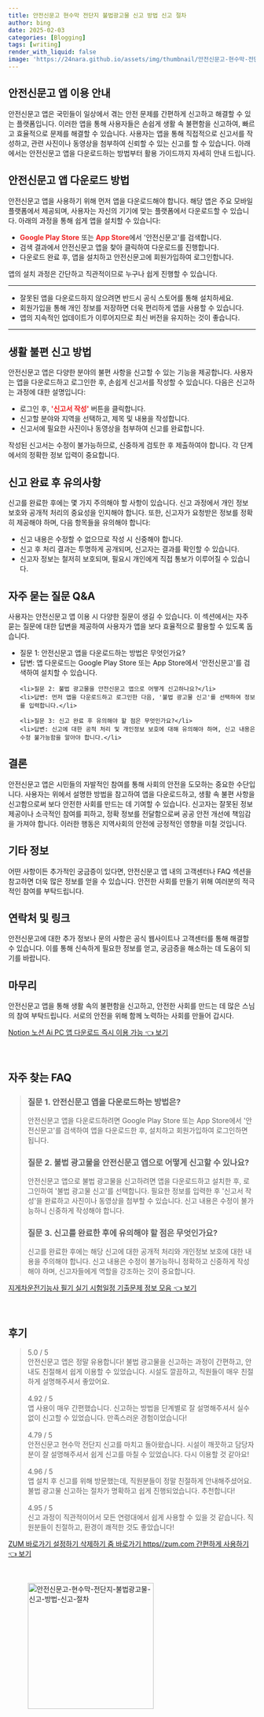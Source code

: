 ```yaml
---
title: 안전신문고 현수막 전단지 불법광고물 신고 방법 신고 절차
author: bing
date: 2025-02-03
categories: [Blogging]
tags: [writing]
render_with_liquid: false
image: 'https://24nara.github.io/assets/img/thumbnail/안전신문고-현수막-전단지-불법광고물-신고-방법-신고-절차.webp'
---
```

<h2 id='안전신문고_앱_이용_안내'>안전신문고 앱 이용 안내</h2>

<p>안전신문고 앱은 국민들이 일상에서 겪는 안전 문제를 간편하게 신고하고 해결할 수 있는 플랫폼입니다. 이러한 앱을 통해 사용자들은 손쉽게 생활 속 불편함을 신고하여, 빠르고 효율적으로 문제를 해결할 수 있습니다. 사용자는 앱을 통해 직접적으로 신고서를 작성하고, 관련 사진이나 동영상을 첨부하여 신뢰할 수 있는 신고를 할 수 있습니다. 아래에서는 안전신문고 앱을 다운로드하는 방법부터 활용 가이드까지 자세히 안내 드립니다.</p>

<h2 id='안전신문고_앱_다운로드_방법'>안전신문고 앱 다운로드 방법</h2>

<p>안전신문고 앱을 사용하기 위해 먼저 앱을 다운로드해야 합니다. 해당 앱은 주요 모바일 플랫폼에서 제공되며, 사용자는 자신의 기기에 맞는 플랫폼에서 다운로드할 수 있습니다. 아래의 과정을 통해 쉽게 앱을 설치할 수 있습니다:</p>

<ul>
    <li><b><span style="color: #ee2323;">Google Play Store</span></b> 또는 <b><span style="color: #ee2323;">App Store</span></b>에서 '안전신문고'를 검색합니다.</li>
    <li>검색 결과에서 안전신문고 앱을 찾아 클릭하여 다운로드를 진행합니다.</li>
    <li>다운로드 완료 후, 앱을 설치하고 안전신문고에 회원가입하여 로그인합니다.</li>
</ul>

<p>앱의 설치 과정은 간단하고 직관적이므로 누구나 쉽게 진행할 수 있습니다.</p>

<hr />

<ul>
    <li>잘못된 앱을 다운로드하지 않으려면 반드시 공식 스토어를 통해 설치하세요.</li>
    <li>회원가입을 통해 개인 정보를 저장하면 더욱 편리하게 앱을 사용할 수 있습니다.</li>
    <li>앱의 지속적인 업데이트가 이루어지므로 최신 버전을 유지하는 것이 좋습니다.</li>
</ul>

<hr />

<h2 id='생활불편_신고_방법'>생활 불편 신고 방법</h2>

<p>안전신문고 앱은 다양한 분야의 불편 사항을 신고할 수 있는 기능을 제공합니다. 사용자는 앱을 다운로드하고 로그인한 후, 손쉽게 신고서를 작성할 수 있습니다. 다음은 신고하는 과정에 대한 설명입니다:</p>

<ul>
    <li>로그인 후, <b><span style="color: #ee2323;">'신고서 작성'</span></b> 버튼을 클릭합니다.</li>
    <li>신고할 분야와 지역을 선택하고, 제목 및 내용을 작성합니다.</li>
    <li>신고서에 필요한 사진이나 동영상을 첨부하여 신고를 완료합니다.</li>
</ul>

<p>작성된 신고서는 수정이 불가능하므로, 신중하게 검토한 후 제출하여야 합니다. 각 단계에서의 정확한 정보 입력이 중요합니다.</p>

<h2 id='신고_완료_후_유의사항'>신고 완료 후 유의사항</h2>

<p>신고를 완료한 후에는 몇 가지 주의해야 할 사항이 있습니다. 신고 과정에서 개인 정보 보호와 공개적 처리의 중요성을 인지해야 합니다. 또한, 신고자가 요청받은 정보를 정확히 제공해야 하며, 다음 항목들을 유의해야 합니다:</p>

<ul>
    <li>신고 내용은 수정할 수 없으므로 작성 시 신중해야 합니다.</li>
    <li>신고 후 처리 결과는 투명하게 공개되며, 신고자는 결과를 확인할 수 있습니다.</li>
    <li>신고자 정보는 철저히 보호되며, 필요시 개인에게 직접 통보가 이루어질 수 있습니다.</li>
</ul>

<h2 id='자주묻는질문_QNA'>자주 묻는 질문 Q&A</h2>

<p>사용자는 안전신문고 앱 이용 시 다양한 질문이 생길 수 있습니다. 이 섹션에서는 자주 묻는 질문에 대한 답변을 제공하여 사용자가 앱을 보다 효율적으로 활용할 수 있도록 돕습니다.</p>

<ul>
    <li>질문 1: 안전신문고 앱을 다운로드하는 방법은 무엇인가요?</li>
    <li>답변: 앱 다운로드는 Google Play Store 또는 App Store에서 '안전신문고'를 검색하여 설치할 수 있습니다.</li>

    <li>질문 2: 불법 광고물을 안전신문고 앱으로 어떻게 신고하나요?</li>
    <li>답변: 먼저 앱을 다운로드하고 로그인한 다음, '불법 광고물 신고'를 선택하여 정보를 입력합니다.</li>

    <li>질문 3: 신고 완료 후 유의해야 할 점은 무엇인가요?</li>
    <li>답변: 신고에 대한 공적 처리 및 개인정보 보호에 대해 유의해야 하며, 신고 내용은 수정 불가능함을 알아야 합니다.</li>
</ul>

<h2 id='결론'>결론</h2>

<p>안전신문고 앱은 시민들의 자발적인 참여를 통해 사회의 안전을 도모하는 중요한 수단입니다. 사용자는 위에서 설명한 방법을 참고하여 앱을 다운로드하고, 생활 속 불편 사항을 신고함으로써 보다 안전한 사회를 만드는 데 기여할 수 있습니다. 신고자는 잘못된 정보 제공이나 소극적인 참여를 피하고, 정확 정보를 전달함으로써 공공 안전 개선에 책임감을 가져야 합니다. 이러한 행동은 지역사회의 안전에 긍정적인 영향을 미칠 것입니다.</p>

<h2 id='기타_정보'>기타 정보</h2>

<p>어떤 사항이든 추가적인 궁금증이 있다면, 안전신문고 앱 내의 고객센터나 FAQ 섹션을 참고하면 더욱 많은 정보를 얻을 수 있습니다. 안전한 사회를 만들기 위해 여러분의 적극적인 참여를 부탁드립니다.</p>

<h2 id='연락처_및_링크'>연락처 및 링크</h2>

<p>안전신문고에 대한 추가 정보나 문의 사항은 공식 웹사이트나 고객센터를 통해 해결할 수 있습니다. 이를 통해 신속하게 필요한 정보를 얻고, 궁금증을 해소하는 데 도움이 되기를 바랍니다.</p>

<h2 id='마무리'>마무리</h2>

<p>안전신문고 앱을 통해 생활 속의 불편함을 신고하고, 안전한 사회를 만드는 데 많은 스님의 참여 부탁드립니다. 서로의 안전을 위해 함께 노력하는 사회를 만들어 갑시다.</p>
<p><a class="click-button" title="Notion 노션 Ai PC 앱 다운로드 즉시 이용 가능" href="https://24nara.github.io/posts/Notion-%EB%85%B8%EC%85%98-Ai-PC-%EC%95%B1-%EB%8B%A4%EC%9A%B4%EB%A1%9C%EB%93%9C-%EC%A6%89%EC%8B%9C-%EC%9D%B4%EC%9A%A9-%EA%B0%80%EB%8A%A5/" rel="dofollow">Notion 노션 Ai PC 앱 다운로드 즉시 이용 가능 👈 보기</a></p><br>
<h2 id='자주_찾는_FAQ'>자주 찾는 FAQ</h2>
<div itemscope="" itemtype="https://schema.org/FAQPage"> 
<blockquote> 
<div itemscope="" itemprop="mainEntity" itemtype="https://schema.org/Question"> 
<h3 itemprop="name">질문 1. 안전신문고 앱을 다운로드하는 방법은?</h3> 
<div itemscope="" itemprop="acceptedAnswer" itemtype="https://schema.org/Answer"> 
<span itemprop="text"> 
<p>안전신문고 앱을 다운로드하려면 Google Play Store 또는 App Store에서 '안전신문고'를 검색하여 앱을 다운로드한 후, 설치하고 회원가입하여 로그인하면 됩니다.</p> 
</span> 
</div> 
</div> 

<div itemscope="" itemprop="mainEntity" itemtype="https://schema.org/Question"> 
<h3 itemprop="name">질문 2. 불법 광고물을 안전신문고 앱으로 어떻게 신고할 수 있나요?</h3> 
<div itemscope="" itemprop="acceptedAnswer" itemtype="https://schema.org/Answer"> 
<span itemprop="text"> 
<p>안전신문고 앱으로 불법 광고물을 신고하려면 앱을 다운로드하고 설치한 후, 로그인하여 '불법 광고물 신고'를 선택합니다. 필요한 정보를 입력한 후 '신고서 작성'을 완료하고 사진이나 동영상을 첨부할 수 있습니다. 신고 내용은 수정이 불가능하니 신중하게 작성해야 합니다.</p> 
</span> 
</div> 
</div> 

<div itemscope="" itemprop="mainEntity" itemtype="https://schema.org/Question"> 
<h3 itemprop="name">질문 3. 신고를 완료한 후에 유의해야 할 점은 무엇인가요?</h3> 
<div itemscope="" itemprop="acceptedAnswer" itemtype="https://schema.org/Answer"> 
<span itemprop="text"> 
<p>신고를 완료한 후에는 해당 신고에 대한 공개적 처리와 개인정보 보호에 대한 내용을 주의해야 합니다. 신고 내용은 수정이 불가능하니 정확하고 신중하게 작성해야 하며, 신고자들에게 역할을 강조하는 것이 중요합니다.</p> 
</span> 
</div> 
</div> 
</blockquote> 
</div>
<p><a class="click-button" title="지게차운전기능사 필기 실기 시험일정 기출문제 정보 모음" href="https://24nara.github.io/posts/%EC%A7%80%EA%B2%8C%EC%B0%A8%EC%9A%B4%EC%A0%84%EA%B8%B0%EB%8A%A5%EC%82%AC-%ED%95%84%EA%B8%B0-%EC%8B%A4%EA%B8%B0-%EC%8B%9C%ED%97%98%EC%9D%BC%EC%A0%95-%EA%B8%B0%EC%B6%9C%EB%AC%B8%EC%A0%9C-%EC%A0%95%EB%B3%B4-%EB%AA%A8%EC%9D%8C/" rel="dofollow">지게차운전기능사 필기 실기 시험일정 기출문제 정보 모음 👈 보기</a></p><br>
<h2 id='후기'>후기</h2>
<div itemscope itemtype="https://schema.org/Product">
  <blockquote>
  <div itemprop="review" itemscope itemtype="https://schema.org/Review">
      <div itemprop="reviewRating" itemscope itemtype="https://schema.org/Rating"> <span itemprop="ratingValue">5.0</span> / <span itemprop="bestRating">5</span> </div>
      <span itemprop="reviewBody">안전신문고 앱은 정말 유용합니다! 불법 광고물을 신고하는 과정이 간편하고, 안내도 친절해서 쉽게 이용할 수 있었습니다. 시설도 깔끔하고, 직원들이 매우 친절하게 설명해주셔서 좋았어요.</span>
  </div>
  <br>
  <div itemprop="review" itemscope itemtype="https://schema.org/Review">
      <div itemprop="reviewRating" itemscope itemtype="https://schema.org/Rating"> <span itemprop="ratingValue">4.92</span> / <span itemprop="bestRating">5</span> </div>
      <span itemprop="reviewBody">앱 사용이 매우 간편했습니다. 신고하는 방법을 단계별로 잘 설명해주셔서 실수 없이 신고할 수 있었습니다. 만족스러운 경험이었습니다!</span>
  </div>
  <br>
  <div itemprop="review" itemscope itemtype="https://schema.org/Review">
      <div itemprop="reviewRating" itemscope itemtype="https://schema.org/Rating"> <span itemprop="ratingValue">4.79</span> / <span itemprop="bestRating">5</span> </div>
      <span itemprop="reviewBody">안전신문고 현수막 전단지 신고를 마치고 돌아왔습니다. 시설이 깨끗하고 담당자분이 잘 설명해주셔서 쉽게 신고를 마칠 수 있었습니다. 다시 이용할 것 같아요!</span>
  </div>
  <br>
  <div itemprop="review" itemscope itemtype="https://schema.org/Review">
      <div itemprop="reviewRating" itemscope itemtype="https://schema.org/Rating"> <span itemprop="ratingValue">4.96</span> / <span itemprop="bestRating">5</span> </div>
      <span itemprop="reviewBody">앱 설치 후 신고를 위해 방문했는데, 직원분들이 정말 친절하게 안내해주셨어요. 불법 광고물 신고하는 절차가 명확하고 쉽게 진행되었습니다. 추천합니다!</span>
  </div>
  <br>
  <div itemprop="review" itemscope itemtype="https://schema.org/Review">
      <div itemprop="reviewRating" itemscope itemtype="https://schema.org/Rating"> <span itemprop="ratingValue">4.95</span> / <span itemprop="bestRating">5</span> </div>
      <span itemprop="reviewBody">신고 과정이 직관적이어서 모든 연령대에서 쉽게 사용할 수 있을 것 같습니다. 직원분들이 친절하고, 환경이 쾌적한 것도 좋았습니다!</span>
  </div>
  </blockquote>
</div>
<p><a class="click-button" title="ZUM 바로가기 설정하기 삭제하기 줌 바로가기 https//zum.com 간편하게 사용하기" href="https://24nara.github.io/posts/ZUM-%EB%B0%94%EB%A1%9C%EA%B0%80%EA%B8%B0-%EC%84%A4%EC%A0%95%ED%95%98%EA%B8%B0-%EC%82%AD%EC%A0%9C%ED%95%98%EA%B8%B0-%EC%A4%8C-%EB%B0%94%EB%A1%9C%EA%B0%80%EA%B8%B0-httpszum.com-%EA%B0%84%ED%8E%B8%ED%95%98%EA%B2%8C-%EC%82%AC%EC%9A%A9%ED%95%98%EA%B8%B0/" rel="dofollow">ZUM 바로가기 설정하기 삭제하기 줌 바로가기 https//zum.com 간편하게 사용하기 👈 보기</a></p><br>
<figure class="image"><img src="https://24nara.github.io/assets/img/thumbnail/안전신문고-현수막-전단지-불법광고물-신고-방법-신고-절차.webp" alt="안전신문고-현수막-전단지-불법광고물-신고-방법-신고-절차" width="256" height="256"></figure>